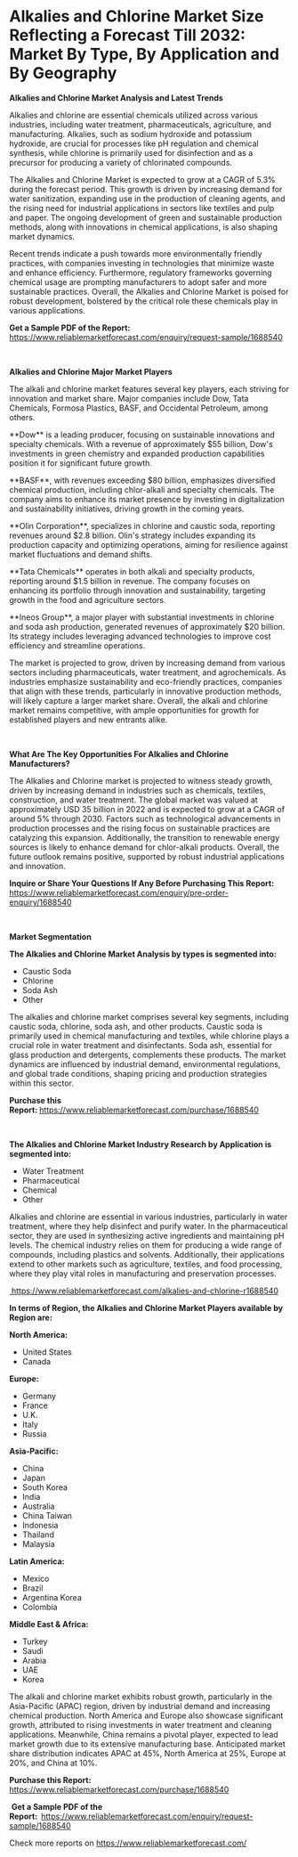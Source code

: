 <p><h1>Alkalies and Chlorine Market Size Reflecting a Forecast Till 2032: Market By Type, By Application and By Geography</h1></p><p><strong>Alkalies and Chlorine Market Analysis and Latest Trends</strong></p>
<p><p>Alkalies and chlorine are essential chemicals utilized across various industries, including water treatment, pharmaceuticals, agriculture, and manufacturing. Alkalies, such as sodium hydroxide and potassium hydroxide, are crucial for processes like pH regulation and chemical synthesis, while chlorine is primarily used for disinfection and as a precursor for producing a variety of chlorinated compounds.</p><p>The Alkalies and Chlorine Market is expected to grow at a CAGR of 5.3% during the forecast period. This growth is driven by increasing demand for water sanitization, expanding use in the production of cleaning agents, and the rising need for industrial applications in sectors like textiles and pulp and paper. The ongoing development of green and sustainable production methods, along with innovations in chemical applications, is also shaping market dynamics.</p><p>Recent trends indicate a push towards more environmentally friendly practices, with companies investing in technologies that minimize waste and enhance efficiency. Furthermore, regulatory frameworks governing chemical usage are prompting manufacturers to adopt safer and more sustainable practices. Overall, the Alkalies and Chlorine Market is poised for robust development, bolstered by the critical role these chemicals play in various applications.</p></p>
<p><strong>Get a Sample PDF of the Report:&nbsp;</strong> <a href="https://www.reliablemarketforecast.com/enquiry/request-sample/1688540?utm_campaign=2778&utm_medium=2&utm_source=Github&utm_content=ia&utm_term=26032025&utm_id=alkalies-and-chlorine">https://www.reliablemarketforecast.com/enquiry/request-sample/1688540</a></p>
<p>&nbsp;</p>
<p><strong>Alkalies and Chlorine Major Market Players</strong></p>
<p><p>The alkali and chlorine market features several key players, each striving for innovation and market share. Major companies include Dow, Tata Chemicals, Formosa Plastics, BASF, and Occidental Petroleum, among others. </p><p>**Dow** is a leading producer, focusing on sustainable innovations and specialty chemicals. With a revenue of approximately $55 billion, Dow's investments in green chemistry and expanded production capabilities position it for significant future growth. </p><p>**BASF**, with revenues exceeding $80 billion, emphasizes diversified chemical production, including chlor-alkali and specialty chemicals. The company aims to enhance its market presence by investing in digitalization and sustainability initiatives, driving growth in the coming years.</p><p>**Olin Corporation**, specializes in chlorine and caustic soda, reporting revenues around $2.8 billion. Olin's strategy includes expanding its production capacity and optimizing operations, aiming for resilience against market fluctuations and demand shifts.</p><p>**Tata Chemicals** operates in both alkali and specialty products, reporting around $1.5 billion in revenue. The company focuses on enhancing its portfolio through innovation and sustainability, targeting growth in the food and agriculture sectors.</p><p>**Ineos Group**, a major player with substantial investments in chlorine and soda ash production, generated revenues of approximately $20 billion. Its strategy includes leveraging advanced technologies to improve cost efficiency and streamline operations.</p><p>The market is projected to grow, driven by increasing demand from various sectors including pharmaceuticals, water treatment, and agrochemicals. As industries emphasize sustainability and eco-friendly practices, companies that align with these trends, particularly in innovative production methods, will likely capture a larger market share. Overall, the alkali and chlorine market remains competitive, with ample opportunities for growth for established players and new entrants alike.</p></p>
<p>&nbsp;</p>
<p><strong>What Are The Key Opportunities For Alkalies and Chlorine Manufacturers?</strong></p>
<p><p>The Alkalies and Chlorine market is projected to witness steady growth, driven by increasing demand in industries such as chemicals, textiles, construction, and water treatment. The global market was valued at approximately USD 35 billion in 2022 and is expected to grow at a CAGR of around 5% through 2030. Factors such as technological advancements in production processes and the rising focus on sustainable practices are catalyzing this expansion. Additionally, the transition to renewable energy sources is likely to enhance demand for chlor-alkali products. Overall, the future outlook remains positive, supported by robust industrial applications and innovation.</p></p>
<p><strong>Inquire or Share Your Questions If Any Before Purchasing This Report:</strong> <a href="https://www.reliablemarketforecast.com/enquiry/pre-order-enquiry/1688540?utm_campaign=2778&utm_medium=2&utm_source=Github&utm_content=ia&utm_term=26032025&utm_id=alkalies-and-chlorine">https://www.reliablemarketforecast.com/enquiry/pre-order-enquiry/1688540</a></p>
<p>&nbsp;</p>
<p><strong>Market Segmentation</strong></p>
<p><strong>The Alkalies and Chlorine Market Analysis by types is segmented into:</strong></p>
<p><ul><li>Caustic Soda</li><li>Chlorine</li><li>Soda Ash</li><li>Other</li></ul></p>
<p><p>The alkalies and chlorine market comprises several key segments, including caustic soda, chlorine, soda ash, and other products. Caustic soda is primarily used in chemical manufacturing and textiles, while chlorine plays a crucial role in water treatment and disinfectants. Soda ash, essential for glass production and detergents, complements these products. The market dynamics are influenced by industrial demand, environmental regulations, and global trade conditions, shaping pricing and production strategies within this sector.</p></p>
<p><strong>Purchase this Report:&nbsp;</strong><a href="https://www.reliablemarketforecast.com/purchase/1688540?utm_campaign=2778&utm_medium=2&utm_source=Github&utm_content=ia&utm_term=26032025&utm_id=alkalies-and-chlorine">https://www.reliablemarketforecast.com/purchase/1688540</a></p>
<p>&nbsp;</p>
<p><strong>The Alkalies and Chlorine Market Industry Research by Application is segmented into:</strong></p>
<p><ul><li>Water Treatment</li><li>Pharmaceutical</li><li>Chemical</li><li>Other</li></ul></p>
<p><p>Alkalies and chlorine are essential in various industries, particularly in water treatment, where they help disinfect and purify water. In the pharmaceutical sector, they are used in synthesizing active ingredients and maintaining pH levels. The chemical industry relies on them for producing a wide range of compounds, including plastics and solvents. Additionally, their applications extend to other markets such as agriculture, textiles, and food processing, where they play vital roles in manufacturing and preservation processes.</p></p>
<p><a href="https://www.reliablemarketforecast.com/alkalies-and-chlorine-r1688540?utm_campaign=2778&utm_medium=2&utm_source=Github&utm_content=ia&utm_term=26032025&utm_id=alkalies-and-chlorine">&nbsp;https://www.reliablemarketforecast.com/alkalies-and-chlorine-r1688540</a></p>
<p><strong>In terms of Region, the Alkalies and Chlorine Market Players available by Region are:</strong></p>
<p>
    <p> <strong> North America: </strong>
        <ul>
            <li>United States</li>
            <li>Canada</li>
        </ul>
        </p> 
    <p> <strong> Europe: </strong>
        <ul>
            <li>Germany</li>
            <li>France</li>
            <li>U.K.</li>
            <li>Italy</li>
            <li>Russia</li>
        </ul>
        </p> 
    <p> <strong> Asia-Pacific: </strong>
        <ul>
            <li>China</li>
            <li>Japan</li>
            <li>South Korea</li>
            <li>India</li>
            <li>Australia</li>
            <li>China Taiwan</li>
            <li>Indonesia</li>
            <li>Thailand</li>
            <li>Malaysia</li>
        </ul>
        </p> 
    <p> <strong> Latin America: </strong>
        <ul>
            <li>Mexico</li>
            <li>Brazil</li>
            <li>Argentina Korea</li>
            <li>Colombia</li>
        </ul>
        </p> 
    <p> <strong> Middle East & Africa: </strong>
        <ul>
            <li>Turkey</li>
            <li>Saudi</li>
            <li>Arabia</li>
            <li>UAE</li>
            <li>Korea</li>
        </ul>
    </p>
    </p>
<p><p>The alkali and chlorine market exhibits robust growth, particularly in the Asia-Pacific (APAC) region, driven by industrial demand and increasing chemical production. North America and Europe also showcase significant growth, attributed to rising investments in water treatment and cleaning applications. Meanwhile, China remains a pivotal player, expected to lead market growth due to its extensive manufacturing base. Anticipated market share distribution indicates APAC at 45%, North America at 25%, Europe at 20%, and China at 10%.</p></p>
<p><strong>Purchase this Report: </strong><a href="https://www.reliablemarketforecast.com/purchase/1688540?utm_campaign=2778&utm_medium=2&utm_source=Github&utm_content=ia&utm_term=26032025&utm_id=alkalies-and-chlorine">https://www.reliablemarketforecast.com/purchase/1688540</a></p>
<p>&nbsp;<strong>Get a Sample PDF of the Report:&nbsp;&nbsp;</strong><a href="https://www.reliablemarketforecast.com/enquiry/request-sample/1688540?utm_campaign=2778&utm_medium=2&utm_source=Github&utm_content=ia&utm_term=26032025&utm_id=alkalies-and-chlorine">https://www.reliablemarketforecast.com/enquiry/request-sample/1688540</a></p>
<p><strong></strong></p>
<p>Check more reports on <a href="https://www.reliablemarketforecast.com/?utm_campaign=2778&utm_medium=2&utm_source=Github&utm_content=ia&utm_term=26032025&utm_id=alkalies-and-chlorine">https://www.reliablemarketforecast.com/</a></p>